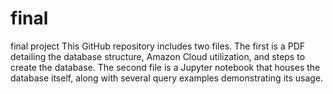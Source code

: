 # final
final project
This GitHub repository includes two files. The first is a PDF detailing the database structure, Amazon Cloud utilization, and steps to create the database. The second file is a Jupyter notebook that houses the database itself, along with several query examples demonstrating its usage.